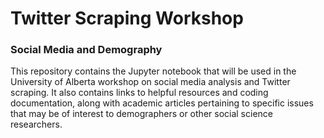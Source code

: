 # Twitter Scraping Workshop
### Social Media and Demography
This repository contains the Jupyter notebook that will be used in the University of Alberta workshop on social media analysis and Twitter scraping. It also contains links to helpful resources and coding documentation, along with academic articles pertaining to specific issues that may be of interest to demographers or other social science researchers.
